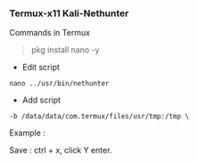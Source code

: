 ### Termux-x11 Kali-Nethunter
Commands in Termux
> pkg install nano -y

* Edit script
```
nano ../usr/bin/nethunter
```

* Add script
```
-b /data/data/com.termux/files/usr/tmp:/tmp \
```

Example :

Save : ctrl + x, click Y enter.
